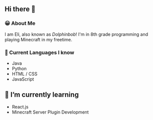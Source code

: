 ## Hi there 👋&nbsp;
### 😀 About Me
I am Eli, also known as *Dolphinbob*!
I'm in 8th grade programming and playing Minecraft in my freetime.
&nbsp;
### 🧠 Current Languages I know
* Java
* Python
* HTML / CSS
* JavaScript
&nbsp;
## 🌱 I’m currently learning
* React.js
* Minecraft Server Plugin Development

<!--
**Dolphinbob/Dolphinbob** is a ✨ _special_ ✨ repository because its `README.md` (this file) appears on your GitHub profile.

Here are some ideas to get you started:

- 🔭 I’m currently working on ...
- 🌱 I’m currently learning ...
- 👯 I’m looking to collaborate on ...
- 🤔 I’m looking for help with ...
- 💬 Ask me about ...
- 📫 How to reach me: ...
- 😄 Pronouns: ...
- ⚡ Fun fact: ...
-->
